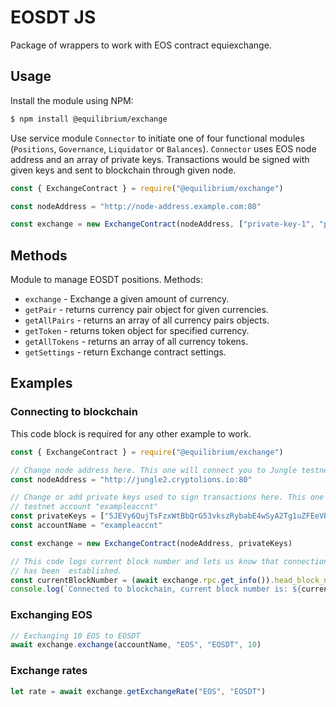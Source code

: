 # EOSDT JS

Package of wrappers to work with EOS contract equiexchange.

## Usage

Install the module using NPM:

```bash
$ npm install @equilibrium/exchange
```

Use service module `Connector` to initiate one of four functional modules (`Positions`, `Governance`, `Liquidator` or `Balances`). `Connector` uses EOS node address and an array of private keys. Transactions would be signed with given keys and sent to blockchain through given node.

```Javascript
const { ExchangeContract } = require("@equilibrium/exchange")

const nodeAddress = "http://node-address.example.com:80"

const exchange = new ExchangeContract(nodeAddress, ["private-key-1", "private-key-2"])
```

## Methods

Module to manage EOSDT positions. Methods:

-   `exchange` - Exchange a given amount of currency.
-   `getPair` - returns currency pair object for given currencies.
-   `getAllPairs` - returns an array of all currency pairs objects.
-   `getToken` - returns token object for specified currency.
-   `getAllTokens` - returns an array of all currency tokens.
-   `getSettings` - return Exchange contract settings.

## Examples

### Connecting to blockchain

This code block is required for any other example to work.

```Javascript
const { ExchangeContract } = require("@equilibrium/exchange")

// Change node address here. This one will connect you to Jungle testnet node
const nodeAddress = "http://jungle2.cryptolions.io:80"

// Change or add private keys used to sign transactions here. This one is from Jungle
// testnet account "exampleaccnt"
const privateKeys = ["5JEVy6QujTsFzxWtBbQrG53vkszRybabE4wSyA2Tg1uZFEeVPks"]
const accountName = "exampleaccnt"

const exchange = new ExchangeContract(nodeAddress, privateKeys)

// This code logs current block number and lets us know that connection
// has been  established.
const currentBlockNumber = (await exchange.rpc.get_info()).head_block_num
console.log(`Connected to blockchain, current block number is: ${currentBlockNumber}`)
```

### Exchanging EOS

```Javascript
// Exchanging 10 EOS to EOSDT
await exchange.exchange(accountName, "EOS", "EOSDT", 10)
```

### Exchange rates

```Javascript
let rate = await exchange.getExchangeRate("EOS", "EOSDT")
```
